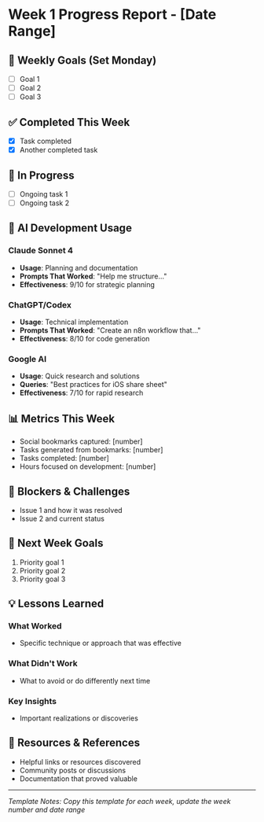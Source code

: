 # Week 1 Progress Report - [Date Range]

## 🎯 Weekly Goals (Set Monday)
- [ ] Goal 1
- [ ] Goal 2  
- [ ] Goal 3

## ✅ Completed This Week
- [x] Task completed
- [x] Another completed task

## 🚧 In Progress
- [ ] Ongoing task 1
- [ ] Ongoing task 2

## 🤖 AI Development Usage
### Claude Sonnet 4
- **Usage**: Planning and documentation
- **Prompts That Worked**: "Help me structure..."
- **Effectiveness**: 9/10 for strategic planning

### ChatGPT/Codex  
- **Usage**: Technical implementation
- **Prompts That Worked**: "Create an n8n workflow that..."
- **Effectiveness**: 8/10 for code generation

### Google AI
- **Usage**: Quick research and solutions
- **Queries**: "Best practices for iOS share sheet"
- **Effectiveness**: 7/10 for rapid research

## 📊 Metrics This Week
- Social bookmarks captured: [number]
- Tasks generated from bookmarks: [number]
- Tasks completed: [number]
- Hours focused on development: [number]

## 🚫 Blockers & Challenges
- Issue 1 and how it was resolved
- Issue 2 and current status

## 🎯 Next Week Goals
1. Priority goal 1
2. Priority goal 2
3. Priority goal 3

## 💡 Lessons Learned
### What Worked
- Specific technique or approach that was effective

### What Didn't Work
- What to avoid or do differently next time

### Key Insights
- Important realizations or discoveries

## 🔗 Resources & References
- Helpful links or resources discovered
- Community posts or discussions
- Documentation that proved valuable

---
*Template Notes: Copy this template for each week, update the week number and date range*
